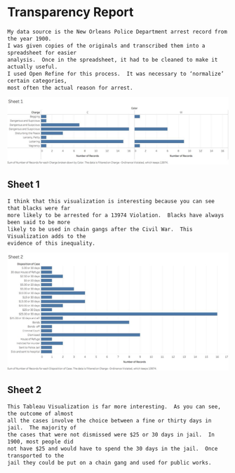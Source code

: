 # Transparency Report

	My data source is the New Orleans Police Department arrest record from the year 1900.  
    I was given copies of the originals and transcribed them into a spreadsheet for easier
    analysis.  Once in the spreadsheet, it had to be cleaned to make it actually useful.  
    I used Open Refine for this process.  It was necessary to ‘normalize’ certain categories,
    most often the actual reason for arrest.


![New Orleans Police Officer](imgs/included/3.jpg)



## Sheet 1
	I think that this visualization is interesting because you can see that blacks were far
    more likely to be arrested for a 13974 Violation.  Blacks have always been said to be more
    likely to be used in chain gangs after the Civil War.  This Visualization adds to the
    evidence of this inequality.

![New Orleans Police Officer](imgs/included/4.jpg)


## Sheet 2
	This Tableau Visualization is far more interesting.  As you can see, the outcome of almost
    all the cases involve the choice between a fine or thirty days in jail.  The majority of
    the cases that were not dismissed were $25 or 30 days in jail.  In 1900, most people did
    not have $25 and would have to spend the 30 days in the jail.  Once transported to the
    jail they could be put on a chain gang and used for public works.
